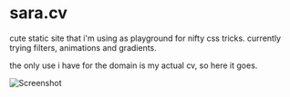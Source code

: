 # sara.cv

cute static site that i'm using as playground for nifty css tricks.
currently trying filters, animations and gradients.

the only use i have for the domain is my actual cv, so here it goes.

![Screenshot](https://user-images.githubusercontent.com/77721622/136668295-ec1ed073-d569-4845-9675-8bc8a564389f.png)
